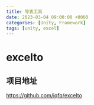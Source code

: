```yaml
---
title: 导表工具
date: 2023-03-04 09:00:00 +0000
categories: [Unity, Framework]
tags: [unity, excel]
---
```


# excelto

## 项目地址

https://github.com/iqfq/excelto
